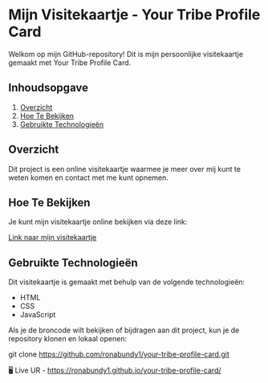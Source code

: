 # Mijn Visitekaartje - Your Tribe Profile Card

Welkom op mijn GitHub-repository! Dit is mijn persoonlijke visitekaartje gemaakt met Your Tribe Profile Card.

## Inhoudsopgave

1. [Overzicht](#overzicht)
2. [Hoe Te Bekijken](#hoe-te-bekijken)
3. [Gebruikte Technologieën](#gebruikte-technologieën)


## Overzicht

Dit project is een online visitekaartje waarmee je meer over mij kunt te weten komen en contact met me kunt opnemen.

## Hoe Te Bekijken

Je kunt mijn visitekaartje online bekijken via deze link:

[Link naar mijn visitekaartje](https://ronabundy1.github.io/your-tribe-profile-card/)

## Gebruikte Technologieën

Dit visitekaartje is gemaakt met behulp van de volgende technologieën:
- HTML
- CSS
- JavaScript



Als je de broncode wilt bekijken of bijdragen aan dit project, kun je de repository klonen en lokaal openen:


git clone https://github.com/ronabundy1/your-tribe-profile-card.git

🖥️ Live UR  - https://ronabundy1.github.io/your-tribe-profile-card/


